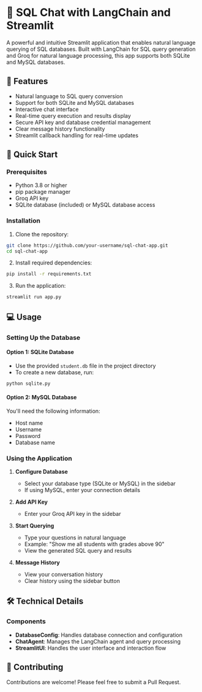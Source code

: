 # 💬 SQL Chat with LangChain and Streamlit

A powerful and intuitive Streamlit application that enables natural language querying of SQL databases. Built with LangChain for SQL query generation and Groq for natural language processing, this app supports both SQLite and MySQL databases.

## 🌟 Features

- Natural language to SQL query conversion
- Support for both SQLite and MySQL databases
- Interactive chat interface
- Real-time query execution and results display
- Secure API key and database credential management
- Clear message history functionality
- Streamlit callback handling for real-time updates

## 🚀 Quick Start

### Prerequisites

- Python 3.8 or higher
- pip package manager
- Groq API key
- SQLite database (included) or MySQL database access

### Installation

1. Clone the repository:
```bash
git clone https://github.com/your-username/sql-chat-app.git
cd sql-chat-app
```

2. Install required dependencies:
```bash
pip install -r requirements.txt
```

3. Run the application:
```bash
streamlit run app.py
```

## 💻 Usage

### Setting Up the Database

#### Option 1: SQLite Database
- Use the provided `student.db` file in the project directory
- To create a new database, run:
```bash
python sqlite.py
```

#### Option 2: MySQL Database
You'll need the following information:
- Host name
- Username
- Password
- Database name

### Using the Application

1. **Configure Database**
   - Select your database type (SQLite or MySQL) in the sidebar
   - If using MySQL, enter your connection details

2. **Add API Key**
   - Enter your Groq API key in the sidebar

3. **Start Querying**
   - Type your questions in natural language
   - Example: "Show me all students with grades above 90"
   - View the generated SQL query and results

4. **Message History**
   - View your conversation history
   - Clear history using the sidebar button

## 🛠️ Technical Details

### Components

- **DatabaseConfig**: Handles database connection and configuration
- **ChatAgent**: Manages the LangChain agent and query processing
- **StreamlitUI**: Handles the user interface and interaction flow

## 👥 Contributing

Contributions are welcome! Please feel free to submit a Pull Request.
